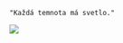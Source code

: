 `"Každá temnota má svetlo."`

<a href="https://www.buymeacoffee.com/skevo"><img src="https://img.buymeacoffee.com/button-api/?text=Podpor ma&emoji=🐣&slug=skevo&button_colour=ffa200&font_colour=000000&font_family=Poppins&outline_colour=000000&coffee_colour=FFDD00" /></a>
